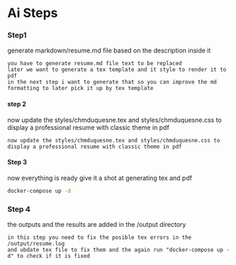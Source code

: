 Ai Steps
===================

### Step1

generate markdown/resume.md file based on the description inside it

```
you have to generate resume.md file text to be replaced
later we want to generate a tex template and it style to render it to pdf
in the next step i want to generate that so you can improve the md formatting to later pick it up by tex template
```

#### step 2

now update the styles/chmduquesne.tex and styles/chmduquesne.css to display a professional resume with classic theme in pdf

```
now update the styles/chmduquesne.tex and styles/chmduquesne.css to display a professional resume with classic theme in pdf
```

#### Step 3

now everything is ready give it a shot at generating tex and pdf

```bash
docker-compose up -d
```


### Step 4

the outputs and the results are added in the /output directory

```
in this step you need to fix the posible tex errors in the /output/resume.log
and ubdate tex file to fix them and the again run "docker-compose up -d" to check if it is fixed
```
